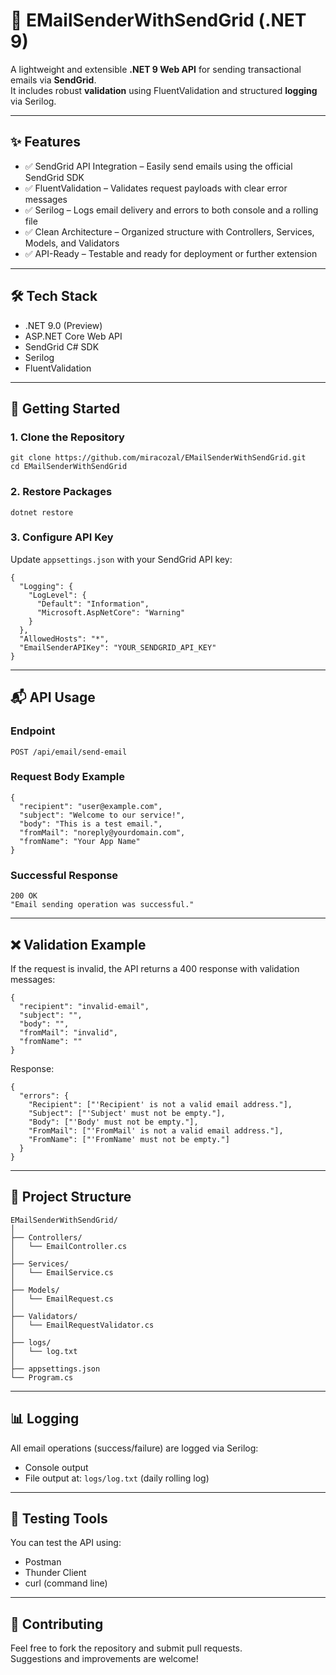 # 📧 EMailSenderWithSendGrid (.NET 9)

A lightweight and extensible **.NET 9 Web API** for sending transactional emails via **SendGrid**.  
It includes robust **validation** using FluentValidation and structured **logging** via Serilog.

---

## ✨ Features

- ✅ SendGrid API Integration – Easily send emails using the official SendGrid SDK  
- ✅ FluentValidation – Validates request payloads with clear error messages  
- ✅ Serilog – Logs email delivery and errors to both console and a rolling file  
- ✅ Clean Architecture – Organized structure with Controllers, Services, Models, and Validators  
- ✅ API-Ready – Testable and ready for deployment or further extension  

---

## 🛠 Tech Stack

- .NET 9.0 (Preview)  
- ASP.NET Core Web API  
- SendGrid C# SDK  
- Serilog  
- FluentValidation

---

## 🚀 Getting Started

### 1. Clone the Repository

```
git clone https://github.com/miracozal/EMailSenderWithSendGrid.git
cd EMailSenderWithSendGrid
```

### 2. Restore Packages

```
dotnet restore
```

### 3. Configure API Key

Update `appsettings.json` with your SendGrid API key:

```
{
  "Logging": {
    "LogLevel": {
      "Default": "Information",
      "Microsoft.AspNetCore": "Warning"
    }
  },
  "AllowedHosts": "*",
  "EmailSenderAPIKey": "YOUR_SENDGRID_API_KEY"
}
```

---

## 📬 API Usage

### Endpoint

```
POST /api/email/send-email
```

### Request Body Example

```
{
  "recipient": "user@example.com",
  "subject": "Welcome to our service!",
  "body": "This is a test email.",
  "fromMail": "noreply@yourdomain.com",
  "fromName": "Your App Name"
}
```

### Successful Response

```
200 OK
"Email sending operation was successful."
```

---

## ❌ Validation Example

If the request is invalid, the API returns a 400 response with validation messages:

```
{
  "recipient": "invalid-email",
  "subject": "",
  "body": "",
  "fromMail": "invalid",
  "fromName": ""
}
```

Response:

```
{
  "errors": {
    "Recipient": ["'Recipient' is not a valid email address."],
    "Subject": ["'Subject' must not be empty."],
    "Body": ["'Body' must not be empty."],
    "FromMail": ["'FromMail' is not a valid email address."],
    "FromName": ["'FromName' must not be empty."]
  }
}
```

---

## 📂 Project Structure

```
EMailSenderWithSendGrid/
│
├── Controllers/
│   └── EmailController.cs
│
├── Services/
│   └── EmailService.cs
│
├── Models/
│   └── EmailRequest.cs
│
├── Validators/
│   └── EmailRequestValidator.cs
│
├── logs/
│   └── log.txt
│
├── appsettings.json
└── Program.cs
```

---

## 📊 Logging

All email operations (success/failure) are logged via Serilog:

- Console output  
- File output at: `logs/log.txt` (daily rolling log)

---

## 🧪 Testing Tools

You can test the API using:

- Postman  
- Thunder Client  
- curl (command line)

---

## 🙌 Contributing

Feel free to fork the repository and submit pull requests.  
Suggestions and improvements are welcome!
